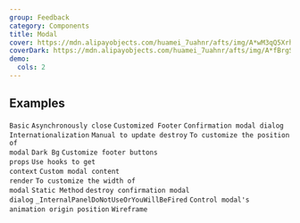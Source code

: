 ```yaml
---
group: Feedback
category: Components
title: Modal
cover: https://mdn.alipayobjects.com/huamei_7uahnr/afts/img/A*wM3qQ5XrhlcAAAAAAAAAAAAADrJ8AQ/original
coverDark: https://mdn.alipayobjects.com/huamei_7uahnr/afts/img/A*fBrgSJBmavgAAAAAAAAAAAAADrJ8AQ/original
demo:
  cols: 2
---
```


## Examples

<!-- prettier-ignore -->
<code src="./demo/basic.tsx">Basic</code>
<code src="./demo/async.tsx">Asynchronously close</code>
<code src="./demo/footer.tsx">Customized Footer</code>
<code src="./demo/confirm.tsx">Confirmation modal dialog</code>
<code src="./demo/locale.tsx">Internationalization</code>
<code src="./demo/manual.tsx">Manual to update destroy</code>
<code src="./demo/position.tsx">To customize the position of modal</code>
<code src="./demo/dark.tsx" debug>Dark Bg</code>
<code src="./demo/button-props.tsx">Customize footer buttons props</code>
<code src="./demo/hooks.tsx">Use hooks to get context</code>
<code src="./demo/modal-render.tsx">Custom modal content render</code>
<code src="./demo/width.tsx">To customize the width of modal</code>
<code src="./demo/static-info.tsx">Static Method</code>
<code src="./demo/confirm-router.tsx">destroy confirmation modal dialog</code>
<code src="./demo/render-panel.tsx" debug>\_InternalPanelDoNotUseOrYouWillBeFired</code>
<code src="./demo/custom-mouse-position.tsx" debug>Control modal's animation origin position</code>
<code src="./demo/wireframe.tsx" debug>Wireframe</code>
